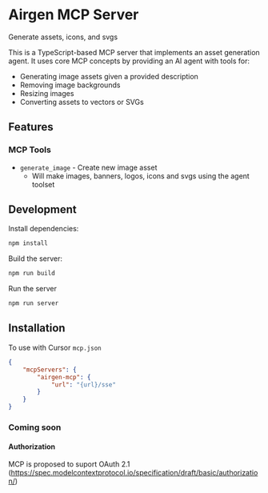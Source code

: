 # Airgen MCP Server

Generate assets, icons, and svgs

This is a TypeScript-based MCP server that implements an asset generation agent. It uses core MCP concepts by providing an AI agent with tools for: 

- Generating image assets given a provided description
- Removing image backgrounds
- Resizing images
- Converting assets to vectors or SVGs
  
## Features

### MCP Tools
- `generate_image` - Create new image asset
  - Will make images, banners, logos, icons and svgs using the agent toolset

## Development

Install dependencies:
```bash
npm install
```

Build the server:
```bash
npm run build
```

Run the server
```bash
npm run server
```

## Installation

To use with Cursor `mcp.json`

```json
{ 
    "mcpServers": {
        "airgen-mcp": {
            "url": "{url}/sse"
        }
    }
}
```

### Coming soon

#### Authorization

MCP is proposed to suport OAuth 2.1 (https://spec.modelcontextprotocol.io/specification/draft/basic/authorization/)
